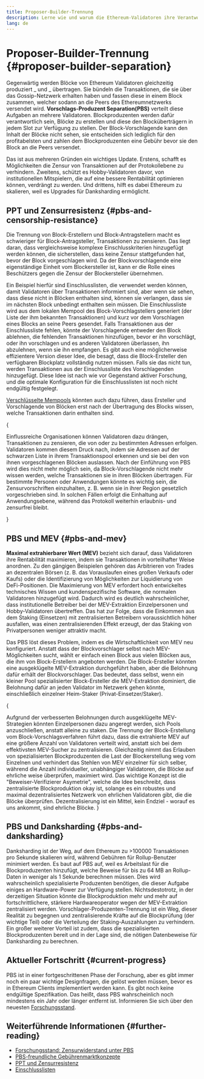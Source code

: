 ```yaml
---
title: Proposer-Builder-Trennung
description: Lerne wie und warum die Ethereum-Validatoren ihre Verantwortung für die Blockproduktion und Blockübertragung aufteilen.
lang: de
---
```


# Proposer-Builder-Trennung \{#proposer-builder-separation}

Gegenwärtig werden Blöcke von Ethereum Validatoren gleichzeitig produziert _ und _ übertragen. Sie bündeln die Transaktionen, die sie über das Gossip-Netzwerk erhalten haben und fassen diese in einem Block zusammen, welcher sodann an die Peers des Ethereumnetzwerks versendet wird. **Vorschlags-Produzent Separation(PBS)** verteilt diese Aufgaben an mehrere Validatoren. Blockproduzenten werden dafür verantwortlich sein, Blöcke zu erstellen und diese den Blocküberträgern in jedem Slot zur Verfügung zu stellen. Der Block-Vorschlagende kann den Inhalt der Blöcke nicht sehen, sie entscheiden sich lediglich für den profitabelsten und zahlen dem Blockproduzenten eine Gebühr bevor sie den Block an die Peers versendet.

Das ist aus mehreren Gründen ein wichtiges Update. Erstens, schafft es Möglichkeiten die Zensur von Transaktionen auf der Protokollebene zu verhindern. Zweitens, schützt es Hobby-Validatoren davor, von institutionellen Mitspielern, die auf eine bessere Rentabilität optimieren können, verdrängt zu werden. Und drittens, hilft es dabei Ethereum zu skalieren, weil es Upgrades für Danksharding ermöglicht.

## PPT und Zensurresistenz \{#pbs-and-censorship-resistance}

Die Trennung von Block-Erstellern und Block-Antragstellern macht es schwieriger für Block-Antragsteller, Transaktionen zu zensieren. Das liegt daran, dass vergleichsweise komplexe Einschlusskriterien hinzugefügt werden können, die sicherstellen, dass keine Zensur stattgefunden hat, bevor der Block vorgeschlagen wird. Da der Blockvorschlagende eine eigenständige Einheit vom Blockersteller ist, kann er die Rolle eines Beschützers gegen die Zensur der Blockersteller übernehmen.

Ein Beispiel hierfür sind Einschlusslisten, die verwendet werden können, damit Validatoren über Transaktionen informiert sind, aber wenn sie sehen, dass diese nicht in Blöcken enthalten sind, können sie verlangen, dass sie im nächsten Block unbedingt enthalten sein müssen. Die Einschlussliste wird aus dem lokalen Mempool des Block-Vorschlagstellers generiert (der Liste der ihm bekannten Transaktionen) und kurz vor dem Vorschlagen eines Blocks an seine Peers gesendet. Falls Transaktionen aus der Einschlussliste fehlen, könnte der Vorschlagende entweder den Block ablehnen, die fehlenden Transaktionen hinzufügen, bevor er ihn vorschlägt, oder ihn vorschlagen und es anderen Validatoren überlassen, ihn abzulehnen, wenn sie ihn empfangen. Es gibt auch eine möglicherweise effizientere Version dieser Idee, die besagt, dass die Block-Ersteller den verfügbaren Blockplatz vollständig nutzen müssen. Falls sie das nicht tun, werden Transaktionen aus der Einschlussliste des Vorschlagenden hinzugefügt. Diese Idee ist nach wie vor Gegenstand aktiver Forschung, und die optimale Konfiguration für die Einschlusslisten ist noch nicht endgültig festgelegt.

[Verschlüsselte Mempools](https://www.youtube.com/watch?v=fHDjgFcha0M&list=PLpktWkixc1gUqkyc1-iE6TT0RWQTBJELe&index=3) könnten auch dazu führen, dass Ersteller und Vorschlagende von Blöcken erst nach der Übertragung des Blocks wissen, welche Transaktionen darin enthalten sind.

{
<ExpandableCard title="Welche Arten von Zensur löst PBS auf?" eventCategory="/roadmap/pbs" eventName="clicked what kinds of censorship does PBS solve?">

Einflussreiche Organisationen können Validatoren dazu drängen, Transaktionen zu zensieren, die von oder zu bestimmten Adressen erfolgen. Validatoren kommen diesem Druck nach, indem sie Adressen auf der schwarzen Liste in ihrem Transaktionspool erkennen und sie bei den von ihnen vorgeschlagenen Blöcken auslassen. Nach der Einführung von PBS wird dies nicht mehr möglich sein, da Block-Vorschlagende nicht mehr wissen werden, welche Transaktionen sie in ihren Blöcken übertragen. Für bestimmte Personen oder Anwendungen könnte es wichtig sein, die Zensurvorschriften einzuhalten, z. B. wenn sie in ihrer Region gesetzlich vorgeschrieben sind. In solchen Fällen erfolgt die Einhaltung auf Anwendungsebene, während das Protokoll weiterhin erlaubnis- und zensurfrei bleibt.

</ExpandableCard>
}

## PBS und MEV \{#pbs-and-mev}

**Maximal extrahierbarer Wert (MEV)** bezieht sich darauf, dass Validatoren ihre Rentabilität maximieren, indem sie Transaktionen in vorteilhafter Weise anordnen. Zu den gängigen Beispielen gehören das Arbitrieren von Trades an dezentralen Börsen (z. B. das Vorauslaufen eines großen Verkaufs oder Kaufs) oder die Identifizierung von Möglichkeiten zur Liquidierung von DeFi-Positionen. Die Maximierung von MEV erfordert hoch entwickeltes technisches Wissen und kundenspezifische Software, die normalen Validatoren hinzugefügt wird. Dadurch wird es deutlich wahrscheinlicher, dass institutionelle Betreiber bei der MEV-Extraktion Einzelpersonen und Hobby-Validatoren übertreffen. Das hat zur Folge, dass die Einkommen aus dem Staking (Einsetzen) mit zentralisierten Betreibern voraussichtlich höher ausfallen, was einen zentralisierenden Effekt erzeugt, der das Staking von Privatpersonen weniger attraktiv macht.

Das PBS löst dieses Problem, indem es die Wirtschaftlichkeit von MEV neu konfiguriert. Anstatt dass der Blockvorschlager selbst nach MEV-Möglichkeiten sucht, wählt er einfach einen Block aus vielen Blöcken aus, die ihm von Block-Erstellern angeboten werden. Die Block-Ersteller könnten eine ausgeklügelte MEV-Extraktion durchgeführt haben, aber die Belohnung dafür erhält der Blockvorschlager. Das bedeutet, dass selbst, wenn ein kleiner Pool spezialisierter Block-Ersteller die MEV-Extraktion dominiert, die Belohnung dafür an jeden Validator im Netzwerk gehen könnte, einschließlich einzelner Heim-Staker (Privat-Einsetzer/Staker).

{
<ExpandableCard title="Warum ist es in Ordnung, die Erstellung von Blöcken zu zentralisieren?" eventCategory="/roadmap/pbs" eventName="clicked why is it OK to centralize block building?">

Aufgrund der verbesserten Belohnungen durch ausgeklügelte MEV-Strategien könnten Einzelpersonen dazu angeregt werden, sich Pools anzuschließen, anstatt alleine zu staken. Die Trennung der Block-Erstellung vom Block-Vorschlagsverfahren führt dazu, dass die extrahierte MEV auf eine größere Anzahl von Validatoren verteilt wird, anstatt sich bei dem effektivsten MEV-Sucher zu zentralisieren. Gleichzeitig nimmt das Erlauben von spezialisierten Blockproduzenten die Last der Blockerstellung weg vom Einzelnen und verhindert das Stehlen von MEV einzelner für sich selber, während die Anzahl individueller, unabhängiger Validatoren, die Blöcke auf ehrliche weise überprüfen, maximiert wird. Das wichtige Konzept ist die "Beweiser-Verifizierer Asymetrie", welche die Idee beschreibt, dass zentralisierte Blockproduktion okay ist, solange es ein robustes und maximal dezentralisiertes Netzwerk von ehrlichen Validatoren gibt, die die Blöcke überprüfen. Dezentralisierung ist ein Mittel, kein Endziel - worauf es uns ankommt, sind ehrliche Blöcke.
</ExpandableCard>
}

## PBS und Danksharding \{#pbs-and-danksharding}

Danksharding ist der Weg, auf dem Ethereum zu >100000 Transaktionen pro Sekunde skalieren wird, während Gebühren für Rollup-Benutzer minimiert werden. Es baut auf PBS auf, weil es Arbeitslast für die Blockproduzenten hinzufügt, welche Beweise für bis zu 64 MB an Rollup-Daten in weniger als 1 Sekunde berechnen müssen. Dies wird wahrscheinlich spezialisierte Produzenten benötigen, die dieser Aufgabe einiges an Hardware-Power zur Verfügung stellen. Nichtsdestotrotz, in der derzeitigen Situation könnte die Blockproduktion mehr und mehr auf fortschrittlichere, stärkere Hardwareoperator wegen der MEV-Extraktion zentralisiert werden. Vorschlager-Produzenten-Trennung ist ein Weg, dieser Realität zu begegnen und zentralisierende Kräfte auf die Blockprüfung (der wichtige Teil) oder die Verteilung der Staking-Auszahlungen zu verhindern. Ein großer weiterer Vorteil ist zudem, dass die spezialisierten Blockproduzenten bereit und in der Lage sind, die nötigen Datenbeweise für Danksharding zu berechnen.

## Aktueller Fortschritt \{#current-progress}

PBS ist in einer fortgeschrittenen Phase der Forschung, aber es gibt immer noch ein paar wichtige Designfragen, die gelöst werden müssen, bevor es in Ethereum Clients implementiert werden kann. Es gibt noch keine endgültige Spezifikation. Das heißt, dass PBS wahrscheinlich noch mindestens ein Jahr oder länger entfernt ist. Informieren Sie sich über den neuesten [Forschungsstand](https://notes.ethereum.org/@vbuterin/pbs_zensur_resistance).

## Weiterführende Informationen \{#further-reading}

- [Forschungsstand: Zensurwiderstand unter PBS](https://notes.ethereum.org/@vbuterin/pbs_censorship_resistance)
- [PBS-freundliche Gebührenmarktkonzepte](https://ethresear.ch/t/proposer-block-builder-separation-friendly-fee-market-designs/9725)
- [PPT und Zensurresistenz](https://notes.ethereum.org/@fradamt/H1TsYRfJc#Secondary-auctions)
- [Einschlusslisten](https://notes.ethereum.org/@fradamt/H1ZqdtrBF)
